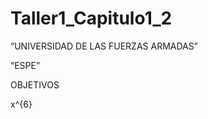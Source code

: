 # Taller1_Capitulo1_2
 “UNIVERSIDAD DE LAS FUERZAS ARMADAS”

 “ESPE”
                                                                        
OBJETIVOS

x^{6}  
